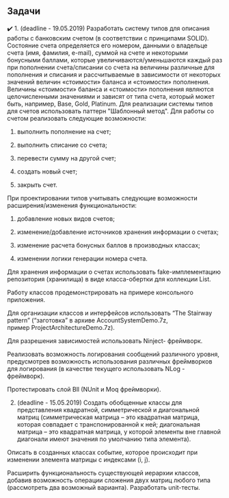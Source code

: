 ## Задачи
:heavy_check_mark: 1. (deadline - 19.05.2019) Разработать систему типов для описания работы с банковским счетом (в соответствии с принципами SOLID). Состояние счета определяется его номером, данными о владельце счета (имя, фамилия, e-mail), суммой на счете и некоторыми бонусными баллами, которые увеличиваются/уменьшаются каждый раз при пополнении счета/списании со счета на величины различные для пополнения и списания и рассчитываемые в зависимости от некоторых значений величин «стоимости» баланса и «стоимости» пополнения. Величины «стоимости» баланса и «стоимости» пополнения являются целочисленными значениями и зависят от типа счета, который может быть, например, Base, Gold, Platinum. Для реализации системы типов для счетов использовать паттерн "Шаблонный метод". Для работы со счетом реализовать следующие возможности:

1. выполнить пополнение на счет;

2. выполнить списание со счета;

3. перевести сумму на другой счет;

4. создать новый счет;

5. закрыть счет.

При проектировании типов учитывать следующие возможности расширения/изменения функциональности:

1. добавление новых видов счетов;

2. изменение/добавление источников хранения информации о счетах;

3. изменение расчета бонусных баллов в производных классах;

4. изменении логики генерации номера счета.

Для хранения информации о счетах использовать fake-имплементацию репозитория (хранилища) в виде класса-обертки для коллекции List.

Работу классов продемонстрировать на примере консольного приложения.

Для организации классов и интерфейсов использовать “The Stairway pattern” (“заготовка” в архиве AccountSystemDemo.7z, пример ProjectArchitectureDemo.7z).

Для разрешения зависимостей использовать Ninject- фреймворк.

Реализовать возможность логирования сообщений различного уровня, предусмотрев возможность использования различных фреймворков для логирования (в качестве текущего использовать NLog - фреймворк).

Протестировать слой Bll (NUnit и Moq фреймворки).

2. (deadline - 15.05.2019) Создать обобщенные классы для представления квадратной, симметрической и диагональной матриц (симметрическая матрица – это квадратная матрица, которая совпадает с транспонированной к ней; диагональная матрица – это квадратная матрица, у которой элементы вне главной диагонали имеют значения по умолчанию типа элемента). 

Описать в созданных классах событие, которое происходит при изменении элемента матрицы с индексами (i, j). 

Расширить функциональность существующей иерархии классов, добавив возможность операции сложения двух матриц любого типа (рассмотреть два возможный варианта). Разработать unit-тесты.
